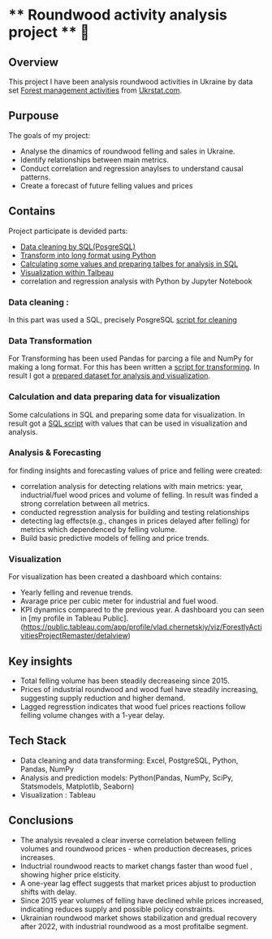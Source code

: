 # ** Roundwood activity analysis project ** :deciduous_tree:
## Overview
This project I have been analysis roundwood activities in Ukraine by data set [Forest management activities](https://stat.gov.ua/en/datasets/forest-management-activities) from [Ukrstat.com](https://stat.gov.ua/en). 
## Purpouse
The goals of my project: 
- Analyse the dinamics of roundwood felling and sales in Ukraine.
- Identify relationships between main metrics.
- Conduct correlation and regression anaylses to understand causal patterns.
- Create a forecast of future felling values and prices 
## Contains
Project participate is devided parts: 
- [Data cleaning by SQL(PosgreSQL)](https://github.com/vlad-chernetskiy/My_portfolio_projects/blob/main/Roundwood_activity_analysis_project/cleaning%20script.sql)
- [Transform into long format using Python](https://github.com/vlad-chernetskiy/My_portfolio_projects/blob/main/Roundwood_activity_analysis_project/ForestDataCleaning.py)
- [Calculating some values and preparing talbes for analysis in SQL](https://github.com/vlad-chernetskiy/My_portfolio_projects/blob/main/Roundwood_activity_analysis_project/script%20for%20analys%20and%20visualization.sql)
- [Visualization within Talbeau](https://public.tableau.com/app/profile/vlad.chernetskiy/viz/ForestlyActivitiesProjectRemaster/detalview) 
- correlation and regression analysis with Python by Jupyter Notebook
###  Data cleaning :
In this part was used a SQL, precisely PosgreSQL [script for cleaning](https://github.com/vlad-chernetskiy/My_portfolio_projects/blob/main/Roundwood_activity_analysis_project/cleaning%20script.sql) 
### Data Transformation
For Transforming has been used Pandas for parcing a file and NumPy for making a long format. For this has been written a [script for transforming](https://github.com/vlad-chernetskiy/My_portfolio_projects/blob/main/Roundwood_activity_analysis_project/ForestDataCleaning.py). In result I got a [prepared dataset for analysis and visualization](https://github.com/vlad-chernetskiy/My_portfolio_projects/blob/main/Roundwood_activity_analysis_project/forestdata1.3.zip).
 ### Calculation and data preparing data for visualization
Some calculations in SQL and preparing some data for visualization. In result got a [SQL script](https://github.com/vlad-chernetskiy/My_portfolio_projects/blob/main/Roundwood_activity_analysis_project/script%20for%20analys%20and%20visualization.sql) with values that can be used in visualization and analysis.
### Analysis & Forecasting
for finding insights and forecasting values of price and felling were created:
- correlation analysis for detecting relations with main metrics: year, inductrial/fuel wood prices and volume of felling. In result was finded a strong correlation between all metrics.
- conducted regresstion analysis for building and testing relationships
- detecting lag effects(e.g., changes in prices delayed after felling) for metrics which dependenced by felling volume.
- Build basic predictive models of felling and price trends. 
### Visualization
For visualization has been created a dashboard which contains:
- Yearly felling and revenue trends.
- Avarage price per cubic meter for industrial and fuel wood.
- KPI dynamics compared to the previous year.
A dashboard you can seen in [my profile in Tableau Public].(https://public.tableau.com/app/profile/vlad.chernetskiy/viz/ForestlyActivitiesProjectRemaster/detalview)    
## Key insights
- Total felling volume has been steadily decreaseing since 2015.
- Prices of industrial roundwood and wood fuel have steadily increasing, suggesting supply reduction and higher demand.
- Lagged regresstion indicates that wood fuel prices reactions follow felling volume changes with a 1-year delay. 
## Tech Stack
- Data cleaning and data transforming: Excel, PostgreSQL, Python, Pandas, NumPy
- Analysis and prediction models: Python(Pandas, NumPy, SciPy, Statsmodels, Matplotlib, Seaborn)
- Visualization : Tableau
## Conclusions
- The analysis revealed a clear inverse correlation between felling volumes and roundwood prices - when production decreases, prices increases.
- Inductrial roundwood reacts to market changs faster than wood fuel , showing higher price elsticity.
- A one-year lag effect suggests that market prices abjust to production shifts with delay.
- Since 2015 year volumes of felling have declined while prices increased, indicating reduces supply and possible policy constraints.
- Ukrainian roundwood market shows stabilization and gredual recovery after 2022, with industrial roundwood as a most profitalbe segment. 

